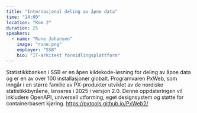 ```yaml
---
title: "Internasjonal deling av åpne data"
time: "14:00"
location: "Rom 2"
duration: 25
speakers:
  - name: "Rune Johansen"
    image: "rune.png"
    employer: "SSB"
    bio: "IT-arkitekt formidlingsplattform"
---
```


Statistikkbanken i SSB er en åpen kildekode-løsning for deling av åpne data og er en av over 100 installasjoner globalt. Programvaren PxWeb, som inngår i en større familie av PX-produkter utviklet av de nordiske statistikkbyråene, lanseres i 2025 i versjon 2.0. Denne oppdateringen vil inkludere OpenAPI, universell utforming, eget designsystem og støtte for containerbasert kjøring. https://pxtools.github.io/PxWeb2/
